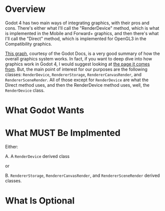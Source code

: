 # Overview

Godot 4 has two main ways of integrating graphics, with their pros and cons. There's either what I'll call the "RenderDevice" method, which is what is implemented in the Mobile and Forward+ graphics, and then there's what I'll call the "Direct" method, which is implemented for OpenGL3 in the Compatibility graphics.

[This graph](https://raw.githubusercontent.com/godotengine/godot-docs/4.0/contributing/development/core_and_modules/img/rendering_architecture_diagram.webp), courtesy of the Godot Docs, is a very good summary of how the overall graphics system works. In fact, if you want to deep dive into how graphics work in Godot 4, I would suggest looking at [the page it comes from](https://docs.godotengine.org/en/4.2/contributing/development/core_and_modules/internal_rendering_architecture.html#core-rendering-classes-architecture). But, the main point of interest for our purposes are the following classes: `RenderDevice`, `RendererStorage`, `RendererCanvasRender`, and `RendererSceneRender`. All of those except for `RenderDevice` are what the Direct method uses, and then the RenderDevice method uses, well, the `RenderDevice` class. 

# What Godot Wants

# What MUST Be Implmented
Either:

A. A `RenderDevice` derived class

or 

B. `RendererStorage`, `RendererCanvasRender`, and `RendererSceneRender` derived classes. 

# What Is Optional
